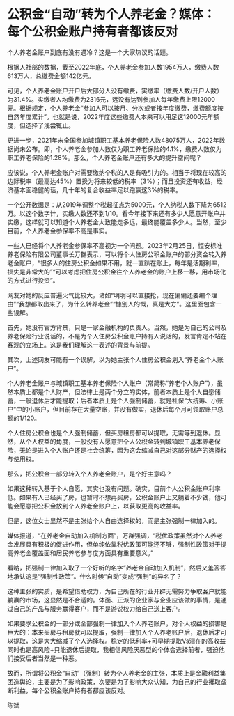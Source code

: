 # 公积金“自动”转为个人养老金？媒体：每个公积金账户持有者都该反对

个人养老金账户到底有没有遇冷？这是一个大家热议的话题。

根据人社部的数据，截至2022年底，个人养老金参加人数1954万人，缴费人数613万人，总缴费金额142亿元。

可见，个人养老金账户开户后大部分人没有缴费，实缴率（缴费人数/开户人数）为31.4%。实缴者人均缴费为2316元，远没有达到参加人每年缴费上限12000元。根据规定，个人养老金“参加人可以按月、分次或者按年度缴费，缴费额度按自然年度累计”。也就是说，2022年度这些缴费人本来可以用足这12000元年额度，但选择了浅尝辄止。

更进一步，2021年末全国参加城镇职工基本养老保险人数48075万人，2022年数据尚未公布。即，个人养老金参加人数仅为职工养老保险的4.1%，缴费人数仅为职工养老保险的1.28%。那么，个人养老金账户还有多大的提升空间呢？

应该说，个人养老金账户对需要缴纳个税的人是有吸引力的。相当于将现在较高的边际税率（最高达45%）置换为将来较低的税率（3%）；而且投资还有收益，经济基本面稳健的话，几十年的复合收益率足以跑赢这3%的税率。

一个公开数据是：从2019年调整个税起征点为5000元，个人纳税人数下降为6512万。以这个数字计，实缴人数还不到1/10。看今年接下来还有多少人愿意开账户并实缴，这样就可以知道个人养老金大致能走多远，最终能覆盖多少人。当然，至少目前，个人养老金参保率不高是事实。

一些人已经将个人养老金参保率不高视为一个问题。2023年2月25日，恒安标准养老保险有限公司董事长万群表示，可以将个人住房公积金账户的部分资金转入养老金账户，“很多人的住房公积金如果不用，就一直趴在账上，每年是活期利率，损失是非常大的”“可以考虑把住房公积金往个人养老金的账户上移一移，用市场化的方式进行投资”。

网友对她的反应普遍火气比较大，诸如“明明可以直接抢，现在偏偏还要编个理由”“我想都取出来了，为什么转养老金”“慷别人的慨，真是大方”。这里面包含一些误解。

首先，她没有官方背景，只是一家金融机构的负责人。当然，她是为自己的公司及养老保险行业说话的，不是为个人住房公积金账户持有人说话的，发言肯定不站在客观的立场上。这是我们理解这一表述的背景与前提。

其次，上述网友可能有一个误解，以为她主张个人住房公积金划入“养老金个人账户”。

个人养老金账户与城镇职工基本养老保险个人账户（常简称“养老个人账户”），虽然本质上都是个人财产，但法律上是两个分立的实体，前者本质上是个人自愿储蓄，一般退休后才能提取；后者本质上是个人强制储蓄，就是社保“大统筹、小账户”中的小账户，但目前存在大量空账，并没有做实，退休后每个月可领取账户总额的1/120。

个人住房公积金也是个人强制储蓄，但买房租房都可以提取，无需等到退休。显然，从个人权益的角度，一般没有人愿意把个人公积金转到城镇职工基本养老保险，无论是进入个人账户还是社会统筹，因为这会缩减自己对这部分财产的选择权与使用权。

那么，把公积金一部分转入个人养老金账户，是个好主意吗？

如果这种转入基于个人自愿，其实也没有问题。确实，目前个人公积金账户利率低。如果有人已经买了房，也暂时不想再买房，公积金账户上又躺着不少钱，他可能会愿意把公积金放到个人养老金账户上，以获取更高的收益率。

但是，这位女士显然不是主张给个人自由选择权的，而是主张强制一律加入的。

媒体报道，“在养老金自动加入机制方面”，万群强调，“税优政策虽然对个人养老金发展具有积极的促进作用，但单纯依靠税优政策可能还不够，强制性政策对于提高养老金覆盖面和居民养老参与度方面具有重要意义。”

看呐，把强制一律加入取了一个好听的名字“养老金自动加入机制”，然后又羞答答地承认这是“强制性政策”。什么时候“自动”变成“强制”的异名了？

这种主张的实质，是希望借助权力，为自己所在的行业开辟无需努力争取客户就能躺赢的市场，这显然是不合适的。体面、正派的企业家与企业应该做的事情，是通过自己的产品与服务赢得客户，而不是游说权力给自己送上客户。

如果要求公积金的一部分或全部强制一律加入个人养老账户，对个人权益的损害是巨大的：本来买房与租房就可以提取，强制一律加入个人养老账户后，退休后才可以提取，这是大大缩减了个人选择权。稳定的低利率+可早期提取Vs潜在的高收益同时也是高风险+只能退休后提取，我相信风险厌恶型的个体会选择前者，强迫他们接受后者当然是一种恶。

故而，所谓将公积金“自动”（强制）转为个人养老金的主张，本质上是金融利益集团造舆论，主要是为了影响政策，次要是为了影响大众认知，为自己的行业攫取垄断利益，每个公积金账户持有者都应该反对。

陈斌

